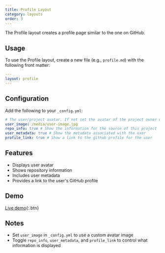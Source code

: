 ```yaml
---
title: Profile Layout
category: layouts
order: 3
---
```


The Profile layout creates a profile page similar to the one on GitHub.

## Usage

To use the Profile layout, create a new file (e.g., `profile.md`) with the following front matter:

```yaml
---
layout: profile
---
```

## Configuration

Add the following to your `_config.yml`:

```yaml
# The user/project avatar. If not set the avatar of the project owner will be used.
user_image: /media/user-image.jpg
repo_info: true # Show the information for the source of this project
user_metadata: true # Show the metadata associated with the user
profile_link: true # Show a link to the github profile for the user
```

## Features

- Displays user avatar
- Shows repository information
- Includes user metadata
- Provides a link to the user's GitHub profile

## Demo

[Live demo](../profile.md){:.btn}

## Notes

- Set `user_image` in `_config.yml` to use a custom avatar image
- Toggle `repo_info`, `user_metadata`, and `profile_link` to control what information is displayed
